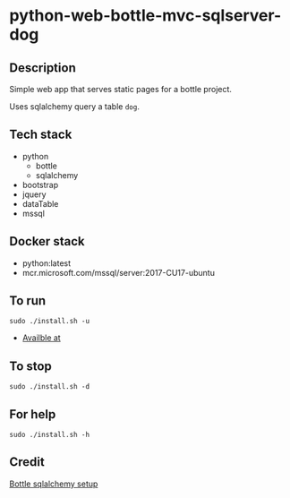 # python-web-bottle-mvc-sqlserver-dog

## Description
Simple web app that serves static pages
for a bottle project.

Uses sqlalchemy query a table `dog`.

## Tech stack
- python
  - bottle
  - sqlalchemy
- bootstrap
- jquery
- dataTable
- mssql

## Docker stack
- python:latest
- mcr.microsoft.com/mssql/server:2017-CU17-ubuntu

## To run
`sudo ./install.sh -u`
- [Availble at](http://localhost)

## To stop
`sudo ./install.sh -d`

## For help
`sudo ./install.sh -h`

## Credit
[Bottle sqlalchemy setup](https://github.com/iurisilvio/bottle-sqlalchemy/blob/master/examples/basic.py)
